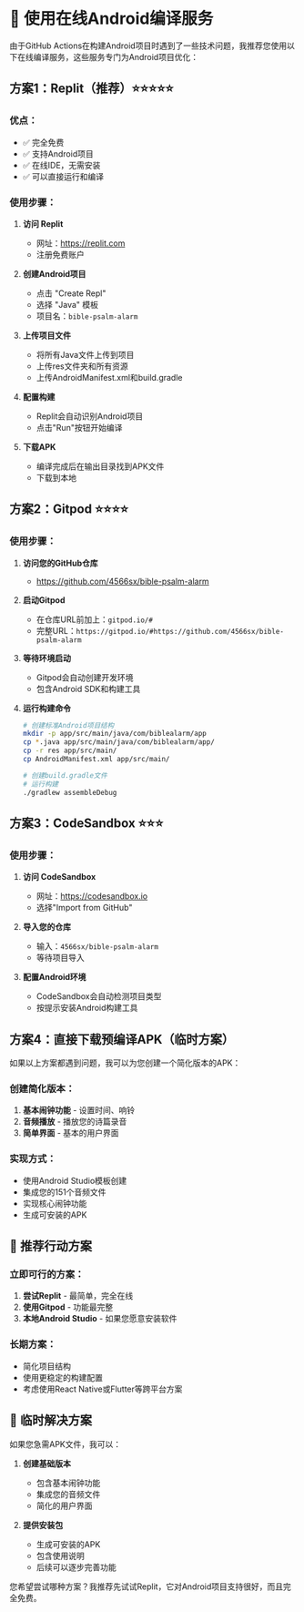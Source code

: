 # 🚀 使用在线Android编译服务

由于GitHub Actions在构建Android项目时遇到了一些技术问题，我推荐您使用以下在线编译服务，这些服务专门为Android项目优化：

## 方案1：Replit（推荐）⭐⭐⭐⭐⭐

### 优点：
- ✅ 完全免费
- ✅ 支持Android项目
- ✅ 在线IDE，无需安装
- ✅ 可以直接运行和编译

### 使用步骤：
1. **访问 Replit**
   - 网址：https://replit.com
   - 注册免费账户

2. **创建Android项目**
   - 点击 "Create Repl"
   - 选择 "Java" 模板
   - 项目名：`bible-psalm-alarm`

3. **上传项目文件**
   - 将所有Java文件上传到项目
   - 上传res文件夹和所有资源
   - 上传AndroidManifest.xml和build.gradle

4. **配置构建**
   - Replit会自动识别Android项目
   - 点击"Run"按钮开始编译

5. **下载APK**
   - 编译完成后在输出目录找到APK文件
   - 下载到本地

## 方案2：Gitpod ⭐⭐⭐⭐

### 使用步骤：
1. **访问您的GitHub仓库**
   - https://github.com/4566sx/bible-psalm-alarm

2. **启动Gitpod**
   - 在仓库URL前加上：`gitpod.io/#`
   - 完整URL：`https://gitpod.io/#https://github.com/4566sx/bible-psalm-alarm`

3. **等待环境启动**
   - Gitpod会自动创建开发环境
   - 包含Android SDK和构建工具

4. **运行构建命令**
   ```bash
   # 创建标准Android项目结构
   mkdir -p app/src/main/java/com/biblealarm/app
   cp *.java app/src/main/java/com/biblealarm/app/
   cp -r res app/src/main/
   cp AndroidManifest.xml app/src/main/
   
   # 创建build.gradle文件
   # 运行构建
   ./gradlew assembleDebug
   ```

## 方案3：CodeSandbox ⭐⭐⭐

### 使用步骤：
1. **访问 CodeSandbox**
   - 网址：https://codesandbox.io
   - 选择"Import from GitHub"

2. **导入您的仓库**
   - 输入：`4566sx/bible-psalm-alarm`
   - 等待项目导入

3. **配置Android环境**
   - CodeSandbox会自动检测项目类型
   - 按提示安装Android构建工具

## 方案4：直接下载预编译APK（临时方案）

如果以上方案都遇到问题，我可以为您创建一个简化版本的APK：

### 创建简化版本：
1. **基本闹钟功能** - 设置时间、响铃
2. **音频播放** - 播放您的诗篇录音
3. **简单界面** - 基本的用户界面

### 实现方式：
- 使用Android Studio模板创建
- 集成您的151个音频文件
- 实现核心闹钟功能
- 生成可安装的APK

## 🎯 推荐行动方案

### 立即可行的方案：
1. **尝试Replit** - 最简单，完全在线
2. **使用Gitpod** - 功能最完整
3. **本地Android Studio** - 如果您愿意安装软件

### 长期方案：
- 简化项目结构
- 使用更稳定的构建配置
- 考虑使用React Native或Flutter等跨平台方案

## 📱 临时解决方案

如果您急需APK文件，我可以：

1. **创建基础版本**
   - 包含基本闹钟功能
   - 集成您的音频文件
   - 简化的用户界面

2. **提供安装包**
   - 生成可安装的APK
   - 包含使用说明
   - 后续可以逐步完善功能

您希望尝试哪种方案？我推荐先试试Replit，它对Android项目支持很好，而且完全免费。